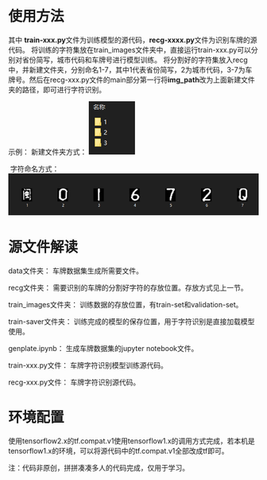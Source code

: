 # 使用方法

其中 **train-xxx.py**文件为训练模型的源代码，**recg-xxxx.py**文件为识别车牌的源代码。
	将训练的字符集放在train_images文件夹中，直接运行train-xxx.py可以分别对省份简写，城市代码和车牌号进行模型训练。
	将分割好的字符集放入recg中，并新建文件夹，分别命名1-7，其中1代表省份简写，2为城市代码，3-7为车牌号。然后在recg-xxx.py文件的main部分第一行将**img_path**改为上面新建文件夹的路径，即可进行字符识别。

示例：
	新建文件夹方式：
![image-20200627205725177](https://github.com/BroseaFu/license_plate_recg/blob/master/image-1.png)

​	字符命名方式：
![image-20200627205755682](https://github.com/BroseaFu/license_plate_recg/blob/master/image-2.png)

# 源文件解读

data文件夹：
	车牌数据集生成所需要文件。

recg文件夹：
	需要识别的车牌的分割好字符的存放位置。存放方式见上一节。

train_images文件夹：
	训练数据的存放位置，有train-set和validation-set。

train-saver文件夹：
	训练完成的模型的保存位置，用于字符识别是直接加载模型使用。

genplate.ipynb：
	生成车牌数据集的jupyter notebook文件。

train-xxx.py文件：
	车牌字符识别模型训练源代码。

recg-xxx.py文件：
	车牌字符识别源代码。

# 环境配置

使用tensorflow2.x的tf.compat.v1使用tensorflow1.x的调用方式完成，若本机是tensorflow1.x的环境，可以将源代码中的tf.compat.v1全部改成tf即可。



注：代码非原创，拼拼凑凑多人的代码完成，仅用于学习。

